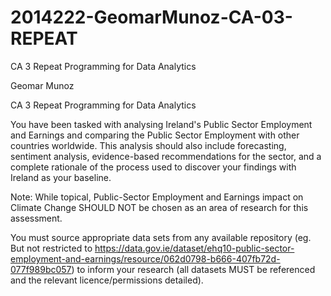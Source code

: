 # 2014222-GeomarMunoz-CA-03-REPEAT
CA 3 Repeat Programming for Data Analytics

Geomar Munoz

CA 3 Repeat Programming for Data Analytics

You have been tasked with analysing Ireland's Public Sector Employment and Earnings and comparing the Public Sector Employment with other countries worldwide.
This analysis should also include forecasting, sentiment analysis, evidence-based recommendations for the sector,
and a complete rationale of the process used to discover your findings with Ireland as your baseline.

Note: While topical, Public-Sector Employment and Earnings impact on Climate Change SHOULD NOT be chosen as an area of research for this assessment.

You must source appropriate data sets from any available repository (eg. But not restricted to
https://data.gov.ie/dataset/ehq10-public-sector-employment-and-earnings/resource/062d0798-b666-407fb72d-077f989bc057)
to inform your research (all datasets MUST be referenced and the relevant licence/permissions detailed).
